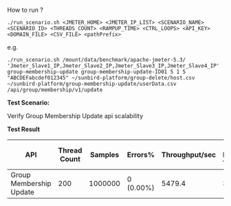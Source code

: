 How to run ?

```
./run_scenario.sh <JMETER_HOME> <JMETER_IP_LIST> <SCENARIO_NAME> <SCENARIO_ID> <THREADS_COUNT> <RAMPUP_TIME> <CTRL_LOOPS> <API_KEY> <DOMAIN_FILE> <CSV_FILE> <pathPrefix>
```

e.g.

```
./run_scenario.sh /mount/data/benchmark/apache-jmeter-5.3/ 'Jmeter_Slave1_IP,Jmeter_Slave2_IP,Jmeter_Slave3_IP,Jmeter_Slave4_IP' group-membership-update group-membership-update-ID01 5 1 5 "ABCDEFabcdef012345" ~/sunbird-platform/group-delete/host.csv ~/sunbird-platform/group-membership-update/userData.csv /api/group/membership/v1/update
```

**Test Scenario:**

Verify Group Membership Update api scalability

**Test Result**

|API                     |Thread Count|Samples |Errors%  |Throughput/sec| Avg Resp Time |95th pct |99th pct|
|------------------------|------------|--------|---------| -------------| --------------|---------|--------|
|Group Membership Update |200         |1000000 |0 (0.00%)| 5479.4       | 31            |  37     |52.99   |
